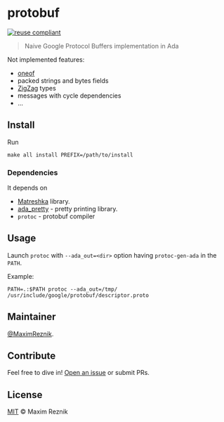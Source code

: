 # protobuf

[![reuse compliant](https://img.shields.io/badge/reuse-compliant-green.svg)](https://reuse.software/)

> Naive Google Protocol Buffers implementation in Ada

Not implemented features:
* [oneof](https://developers.google.com/protocol-buffers/docs/proto3#oneof)
* packed strings and bytes fields
* [ZigZag](https://developers.google.com/protocol-buffers/docs/encoding#signed-integers) types
* messages with cycle dependencies
* ...

## Install

Run
```
make all install PREFIX=/path/to/install
```

### Dependencies
It depends on
* [Matreshka](https://forge.ada-ru.org/matreshka) library.
* [ada_pretty](https://github.com/reznikmm/ada-pretty/tree/master) - pretty printing library.
* `protoc` - protobuf compiler

## Usage
Launch `protoc` with `--ada_out=<dir>` option having `protoc-gen-ada` in
the `PATH`.

Example:

```
PATH=.:$PATH protoc --ada_out=/tmp/ /usr/include/google/protobuf/descriptor.proto
```


## Maintainer

[@MaximReznik](https://github.com/reznikmm).

## Contribute

Feel free to dive in!
[Open an issue](https://github.com/reznikmm/protobuf/issues/new)
or submit PRs.

## License

[MIT](LICENSE) © Maxim Reznik

